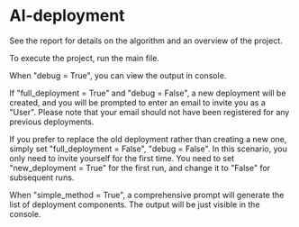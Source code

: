# AI-deployment

See the report for details on the algorithm and an overview of the project.

To execute the project, run the main file.

When "debug = True", you can view the output in console.

If "full_deployment = True" and "debug = False", a new deployment will be created, and you will be prompted to enter an email to invite you as a "User". Please note that your email should not have been registered for any previous deployments.

If you prefer to replace the old deployment rather than creating a new one, simply set "full_deployment = False", "debug = False". In this scenario, you only need to invite yourself for the first time. You need to set "new_deployment = True" for the first run, and change it to "False" for subsequent runs.

When "simple_method = True", a comprehensive prompt will generate the list of deployment components. The output will be just visible in the console.

